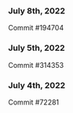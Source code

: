 ### July 8th, 2022

Commit #194704

### July 5th, 2022

Commit #314353


### July 4th, 2022

Commit #72281
